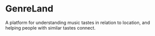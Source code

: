 # GenreLand
A platform for understanding music tastes in relation to location, and helping people with similar tastes connect.
